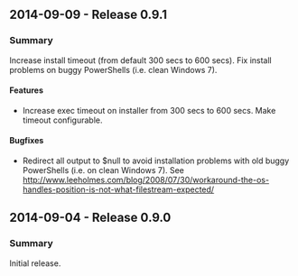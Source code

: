 ## 2014-09-09 - Release 0.9.1

### Summary

Increase install timeout (from default 300 secs to 600 secs).
Fix install problems on buggy PowerShells (i.e. clean Windows 7).

#### Features

- Increase exec timeout on installer from 300 secs to 600 secs.
  Make timeout configurable.

#### Bugfixes

- Redirect all output to $null to avoid installation problems with
  old buggy PowerShells (i.e. on clean Windows 7). See
  http://www.leeholmes.com/blog/2008/07/30/workaround-the-os-handles-position-is-not-what-filestream-expected/

## 2014-09-04 - Release 0.9.0

### Summary

Initial release.
